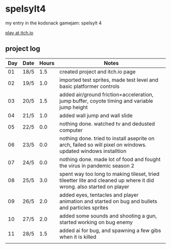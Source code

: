 # spelsylt4
my entry in the kodsnack gamejam: spelsylt 4

[play at itch.io](https://madeso.itch.io/spelsylt4)

## project log

| Day | Date | Hours | Notes |
|-----|------|-------|-------|
| 01  | 18/5 |  1.5  | created project and itch.io page |
| 02  | 19/5 |  1.0  | imported test sprites, made test level and basic platformer controls |
| 03  | 20/5 |  1.5  | added air/ground friction+acceleration, jump buffer, coyote timing and variable jump height |
| 04  | 21/5 |  1.0  | added wall jump and wall slide |
| 05  | 22/5 |  0.0  | nothing done. watched tv and dedusted computer |
| 06  | 23/5 |  0.0  | nothing done. tried to install aseprite on arch, failed so will pixel on windows. updated windows installtion |
| 07  | 24/5 |  0.0  | nothing done. made lot of food and fought the virus in pandemic season 2 |
| 08  | 25/5 |  3.0  | spent way too long to making tileset, tried tileetter lite and cleaned up where it did wrong. also started on player |
| 09  | 26/5 |  2.0  | added eyes, tentacles and player animation and started on bug and bullets and particles sprites |
| 10  | 27/5 |  2.0  | added some sounds and shooting a gun, started working on bug enemy |
| 11  | 28/5 |  1.5  | added ai for bug, and spawning a few gibs when it is killed |
|  |  |  |  |

